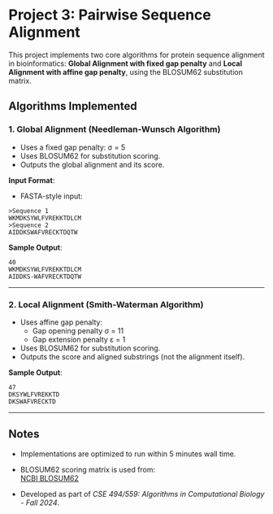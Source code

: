 # Project 3: Pairwise Sequence Alignment

This project implements two core algorithms for protein sequence alignment in bioinformatics: **Global Alignment with fixed gap penalty** and **Local Alignment with affine gap penalty**, using the BLOSUM62 substitution matrix.

## Algorithms Implemented

### 1. Global Alignment (Needleman-Wunsch Algorithm)
- Uses a fixed gap penalty: σ = 5
- Uses BLOSUM62 for substitution scoring.
- Outputs the global alignment and its score.

**Input Format**:
- FASTA-style input:
```
>Sequence 1
WKMDKSYWLFVREKKTDLCM
>Sequence 2
AIDDKSWAFVRECKTDQTW
```

**Sample Output**:
```
40
WKMDKSYWLFVREKKTDLCM
AIDDKS-WAFVRECKTDQTW
```

---

### 2. Local Alignment (Smith-Waterman Algorithm)
- Uses affine gap penalty:
  - Gap opening penalty σ = 11
  - Gap extension penalty ε = 1
- Uses BLOSUM62 for substitution scoring.
- Outputs the score and aligned substrings (not the alignment itself).

**Sample Output**:
```
47
DKSYWLFVREKKTD
DKSWAFVRECKTD
```

---

## Notes

- Implementations are optimized to run within 5 minutes wall time.
- BLOSUM62 scoring matrix is used from:  
  [NCBI BLOSUM62](https://www.ncbi.nlm.nih.gov/Class/FieldGuide/BLOSUM62.txt)

- Developed as part of *CSE 494/559: Algorithms in Computational Biology - Fall 2024*.
